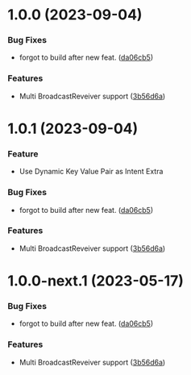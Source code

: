 # 1.0.0 (2023-09-04)


### Bug Fixes

* forgot to build after new feat. ([da06cb5](https://github.com/fetttttjoe/capacitor-intents//commit/da06cb5adaa39448e46878dc9a4452e6156e4fdd))


### Features

* Multi BroadcastReveiver support ([3b56d6a](https://github.com/fetttttjoe/capacitor-intents//commit/3b56d6a1e03228ec83f262c750c5f646a05babb3))

# 1.0.1 (2023-09-04)

### Feature
* Use Dynamic Key Value Pair as Intent Extra

### Bug Fixes

* forgot to build after new feat. ([da06cb5](https://github.com/IT-MikeS/capacitor-intents/commit/da06cb5adaa39448e46878dc9a4452e6156e4fdd))


### Features

* Multi BroadcastReveiver support ([3b56d6a](https://github.com/IT-MikeS/capacitor-intents/commit/3b56d6a1e03228ec83f262c750c5f646a05babb3))

# 1.0.0-next.1 (2023-05-17)


### Bug Fixes

* forgot to build after new feat. ([da06cb5](https://github.com/IT-MikeS/capacitor-intents/commit/da06cb5adaa39448e46878dc9a4452e6156e4fdd))


### Features

* Multi BroadcastReveiver support ([3b56d6a](https://github.com/IT-MikeS/capacitor-intents/commit/3b56d6a1e03228ec83f262c750c5f646a05babb3))
